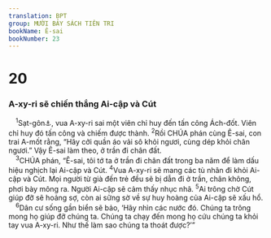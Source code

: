 ```yaml
---
translation: BPT
group: MƯỜI BẢY SÁCH TIÊN TRI
bookName: Ê-sai 
bookNumber: 23
---
```


<div class="title"><h1>20</h1><h3>A-xy-ri sẽ chiến thắng Ai-cập và Cút</h3></div>
<span class="verse es_20_1"> <sup>1</sup>Sạt-gôn<a data-toggle="tooltip" data-placement="bottom" title="Vua A-xy-ri, trị vì khoảng năm 721–705 trước Công nguyên.">⚓</a>, vua A-xy-ri sai một viên chỉ huy đến tấn công Ách-đốt. Viên chỉ huy đó tấn công và chiếm được thành.</span>
<span class="verse es_20_2"><sup>2</sup>Rồi CHÚA phán cùng Ê-sai, con trai A-mốt rằng, “Hãy cởi quần áo vải sô khỏi ngươi, cùng dép khỏi chân ngươi.” Vậy Ê-sai làm theo, ở trần đi chân đất.<br/></span>
<span class="verse es_20_3"> <sup>3</sup>CHÚA phán, “Ê-sai, tôi tớ ta ở trần đi chân đất trong ba năm để làm dấu hiệu nghịch lại Ai-cập và Cút.</span>
<span class="verse es_20_4"><sup>4</sup>Vua A-xy-ri sẽ mang các tù nhân đi khỏi Ai-cập và Cút. Mọi người từ già đến trẻ đều sẽ bị dẫn đi ở trần, chân không, phơi bày mông ra. Người Ai-cập sẽ cảm thấy nhục nhã.</span>
<span class="verse es_20_5"><sup>5</sup>Ai trông chờ Cút giúp đỡ sẽ hoảng sợ, còn ai sững sờ về sự huy hoàng của Ai-cập sẽ xấu hổ.<br/></span>
<span class="verse es_20_6"> <sup>6</sup>Dân cư sống gần biển sẽ bảo, ‘Hãy nhìn các nước đó. Chúng ta trông mong họ giúp đỡ chúng ta. Chúng ta chạy đến mong họ cứu chúng ta khỏi tay vua A-xy-ri. Như thế làm sao chúng ta thoát được?’”<br/></span>
